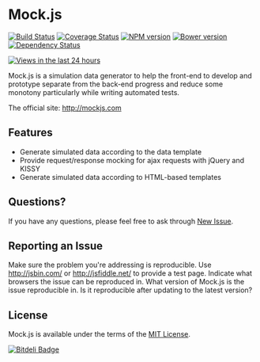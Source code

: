 # Mock.js
<!-- 模拟请求 & 模拟数据 -->
[![Build Status](https://api.travis-ci.org/nuysoft/Mock.png?branch=master)](http://travis-ci.org/nuysoft/Mock)
[![Coverage Status](https://coveralls.io/repos/nuysoft/Mock/badge.png?branch=refactoring)](https://coveralls.io/r/nuysoft/Mock?branch=refactoring)
[![NPM version](https://badge.fury.io/js/mockjs.png)](http://badge.fury.io/js/mockjs)
[![Bower version](https://badge.fury.io/bo/mockjs.png)](http://badge.fury.io/bo/mockjs)
[![Dependency Status](https://gemnasium.com/nuysoft/Mock.png)](https://gemnasium.com/nuysoft/Mock)


[![Views in the last 24 hours](https://sourcegraph.com/api/repos/github.com/nuysoft/Mock/counters/views-24h.png)](https://github.com/nuysoft/Mock/)

<!-- 
[![GitHub version](https://badge.fury.io/gh/nuysoft%2FMock.png)](http://badge.fury.io/gh/nuysoft%2FMock)
[![spm package](http://spmjs.io/badge/mockjs)](http://spmjs.io/package/mockjs)
 -->

Mock.js is a simulation data generator to help the front-end to develop and prototype separate from the back-end progress and reduce some monotony particularly while writing automated tests.

The official site: <http://mockjs.com>

## Features

* Generate simulated data according to the data template
* Provide request/response mocking for ajax requests with jQuery and KISSY
* Generate simulated data according to HTML-based templates

<!-- **TODO** This library is loosely inspired by Elijah Manor's [post](http://www.elijahmanor.com/2013/04/angry-birds-of-javascript-green-bird.html), [mennovanslooten/mockJSON](https://github.com/mennovanslooten/mockJSON), [appendto/jquery-mockjax](https://github.com/appendto/jquery-mockjax) and [victorquinn/chancejs](https://github.com/victorquinn/chancejs/). -->

## Questions?
If you have any questions, please feel free to ask through [New Issue](https://github.com/nuysoft/Mock/issues/new).

## Reporting an Issue
Make sure the problem you're addressing is reproducible. Use <http://jsbin.com/> or <http://jsfiddle.net/> to provide a test page. Indicate what browsers the issue can be reproduced in. What version of Mock.js is the issue reproducible in. Is it reproducible after updating to the latest version?

## License
Mock.js is available under the terms of the [MIT License](./MIT-LICENSE.txt).



[![Bitdeli Badge](https://d2weczhvl823v0.cloudfront.net/nuysoft/mock/trend.png)](https://bitdeli.com/free "Bitdeli Badge")

